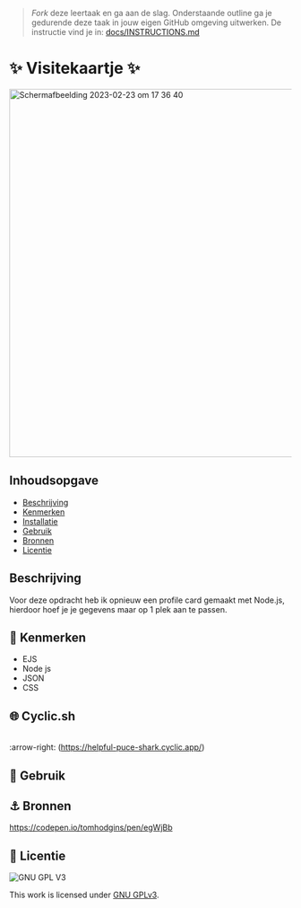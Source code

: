 > _Fork_ deze leertaak en ga aan de slag. Onderstaande outline ga je gedurende deze taak in jouw eigen GitHub omgeving uitwerken. De instructie vind je in: [docs/INSTRUCTIONS.md](docs/INSTRUCTIONS.md)

# ✨ Visitekaartje ✨
<img width="656" alt="Scherm­afbeelding 2023-02-23 om 17 36 40" src="https://user-images.githubusercontent.com/112861144/220971397-7c39d390-e881-4a2c-800b-c6c80421e52f.png">

## Inhoudsopgave

  * [Beschrijving](#beschrijving)
  * [Kenmerken](#kenmerken)
  * [Installatie](#installatie)
  * [Gebruik](#gebruik)
  * [Bronnen](#bronnen)
  * [Licentie](#licentie)

## Beschrijving
Voor deze opdracht heb ik opnieuw een profile card gemaakt met Node.js, hierdoor hoef je je gegevens maar op 1 plek aan te passen.
<br>

## 🎨 Kenmerken
<!-- Bij Kenmerken staat welke technieken zijn gebruikt en hoe. Wat is de HTML structuur? Wat zijn de belangrijkste dingen in CSS? Wat is er met Javascript gedaan en hoe? Misschien heb je een framwork of library gebruikt? -->

* EJS
* Node js
* JSON
* CSS

## 🌐 Cyclic.sh
<br> :arrow-right: (https://helpful-puce-shark.cyclic.app/)

## 👾 Gebruik

## ⚓ Bronnen
https://codepen.io/tomhodgins/pen/egWjBb

## 	💯 Licentie

![GNU GPL V3](https://www.gnu.org/graphics/gplv3-127x51.png)

This work is licensed under [GNU GPLv3](./LICENSE).
